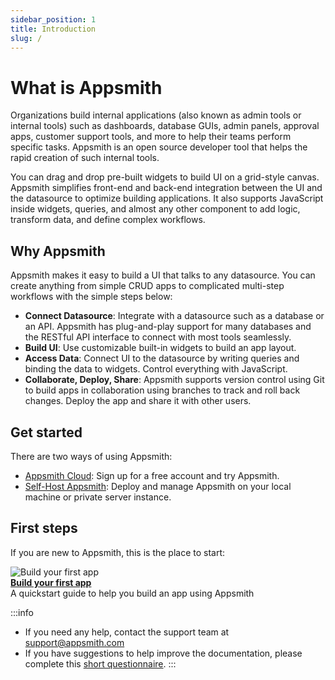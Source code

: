 ```yaml
---
sidebar_position: 1
title: Introduction
slug: /
---
```

# What is Appsmith

Organizations build internal applications (also known as admin tools or internal tools) such as dashboards, database GUIs, admin panels, approval apps, customer support tools, and more to help their teams perform specific tasks. Appsmith is an open source developer tool that helps the rapid creation of such internal tools.

You can drag and drop pre-built widgets to build UI on a grid-style canvas. Appsmith simplifies front-end and back-end integration between the UI and the datasource to optimize building applications. It also supports JavaScript inside widgets, queries, and almost any other component to add logic, transform data, and define complex workflows.

<figure>
    <VideoEmbed host="youtube" videoId="NnaJdA1A11s"/> 
</figure>

## Why Appsmith

Appsmith makes it easy to build a UI that talks to any datasource. You can create anything from simple CRUD apps to complicated multi-step workflows with the simple steps below: 

* **Connect Datasource**: Integrate with a datasource such as a database or an API. Appsmith has plug-and-play support for many databases and the RESTful API interface to connect with most tools seamlessly.
* **Build UI**: Use customizable built-in widgets to build an app layout.
* **Access Data**: Connect UI to the datasource by writing queries and binding the data to widgets. Control everything with JavaScript.
* **Collaborate, Deploy, Share**: Appsmith supports version control using Git to build apps in collaboration using branches to track and roll back changes. Deploy the app and share it with other users.

## Get started

There are two ways of using Appsmith:

* [Appsmith Cloud](https://app.appsmith.com/): Sign up for a free account and try Appsmith.
* [Self-Host Appsmith](/getting-started/setup): Deploy and manage Appsmith on your local machine or private server instance.

## First steps

If you are new to Appsmith, this is the place to start:

<div class="containerGridSampleApp">
   <div class=" containerColumnSampleApp columnGrid column-one">
    <div class="containerCol">
         <img class="containerImage" src="/img/quickstart.png" alt="Build your first app"/>
      </div> 
      <b><a href="/getting-started/tutorials/start-building">Build your first app</a></b>
      <div class="containerDescription">A quickstart guide to help you build an app using Appsmith
      </div>
   </div>
</div>

:::info

* If you need any help, contact the support team at [support@appsmith.com](mailto:support@appsmith.com)
* If you have suggestions to help improve the documentation, please complete this [short questionnaire](https://e1fms9m33tg.typeform.com/to/fRiiqHPt).
:::
